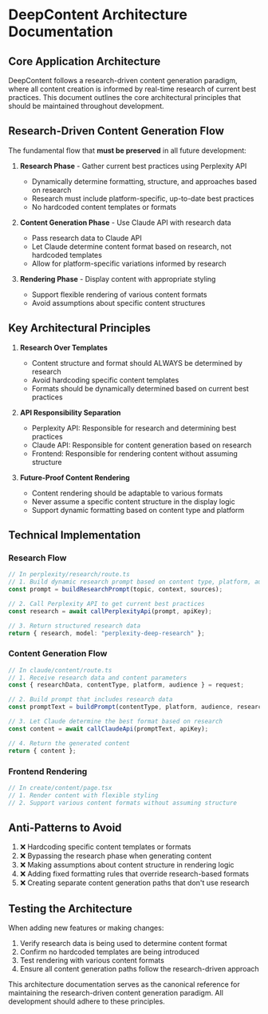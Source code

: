 # DeepContent Architecture Documentation

## Core Application Architecture

DeepContent follows a research-driven content generation paradigm, where all content creation is informed by real-time research of current best practices. This document outlines the core architectural principles that should be maintained throughout development.

## Research-Driven Content Generation Flow

The fundamental flow that **must be preserved** in all future development:

1. **Research Phase** - Gather current best practices using Perplexity API
   - Dynamically determine formatting, structure, and approaches based on research
   - Research must include platform-specific, up-to-date best practices
   - No hardcoded content templates or formats

2. **Content Generation Phase** - Use Claude API with research data
   - Pass research data to Claude API
   - Let Claude determine content format based on research, not hardcoded templates
   - Allow for platform-specific variations informed by research

3. **Rendering Phase** - Display content with appropriate styling
   - Support flexible rendering of various content formats
   - Avoid assumptions about specific content structures

## Key Architectural Principles

1. **Research Over Templates**
   - Content structure and format should ALWAYS be determined by research
   - Avoid hardcoding specific content templates
   - Formats should be dynamically determined based on current best practices

2. **API Responsibility Separation**
   - Perplexity API: Responsible for research and determining best practices
   - Claude API: Responsible for content generation based on research
   - Frontend: Responsible for rendering content without assuming structure

3. **Future-Proof Content Rendering**
   - Content rendering should be adaptable to various formats
   - Never assume a specific content structure in the display logic
   - Support dynamic formatting based on content type and platform

## Technical Implementation

### Research Flow
```typescript
// In perplexity/research/route.ts
// 1. Build dynamic research prompt based on content type, platform, audience
const prompt = buildResearchPrompt(topic, context, sources);

// 2. Call Perplexity API to get current best practices
const research = await callPerplexityApi(prompt, apiKey);

// 3. Return structured research data
return { research, model: "perplexity-deep-research" };
```

### Content Generation Flow
```typescript
// In claude/content/route.ts
// 1. Receive research data and content parameters
const { researchData, contentType, platform, audience } = request;

// 2. Build prompt that includes research data
const promptText = buildPrompt(contentType, platform, audience, researchData);

// 3. Let Claude determine the best format based on research
const content = await callClaudeApi(promptText, apiKey);

// 4. Return the generated content
return { content };
```

### Frontend Rendering
```typescript
// In create/content/page.tsx
// 1. Render content with flexible styling
// 2. Support various content formats without assuming structure
```

## Anti-Patterns to Avoid

1. ❌ Hardcoding specific content templates or formats
2. ❌ Bypassing the research phase when generating content
3. ❌ Making assumptions about content structure in rendering logic
4. ❌ Adding fixed formatting rules that override research-based formats
5. ❌ Creating separate content generation paths that don't use research

## Testing the Architecture

When adding new features or making changes:

1. Verify research data is being used to determine content format
2. Confirm no hardcoded templates are being introduced
3. Test rendering with various content formats
4. Ensure all content generation paths follow the research-driven approach

This architecture documentation serves as the canonical reference for maintaining the research-driven content generation paradigm. All development should adhere to these principles. 